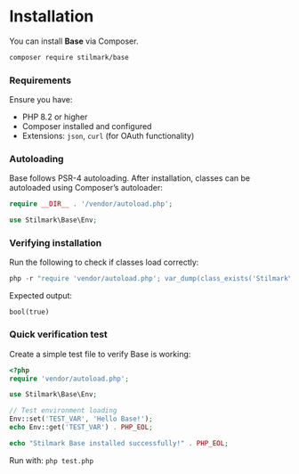 # Installation

You can install **Base** via Composer.

```bash
composer require stilmark/base
```

### Requirements

Ensure you have:

- PHP 8.2 or higher
- Composer installed and configured
- Extensions: `json`, `curl` (for OAuth functionality)

### Autoloading

Base follows PSR-4 autoloading. After installation, classes can be autoloaded using Composer’s autoloader:

```php
require __DIR__ . '/vendor/autoload.php';

use Stilmark\Base\Env;
```

### Verifying installation

Run the following to check if classes load correctly:

```php
php -r "require 'vendor/autoload.php'; var_dump(class_exists('Stilmark\\Base\\Env'));"
```

Expected output:
```
bool(true)
```

### Quick verification test

Create a simple test file to verify Base is working:

```php
<?php
require 'vendor/autoload.php';

use Stilmark\Base\Env;

// Test environment loading
Env::set('TEST_VAR', 'Hello Base!');
echo Env::get('TEST_VAR') . PHP_EOL;

echo "Stilmark Base installed successfully!" . PHP_EOL;
```

Run with: `php test.php`
